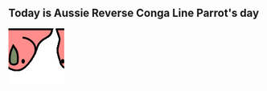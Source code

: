 <h2>Today is Aussie Reverse Conga Line Parrot's day</h2><img src="https://raw.githubusercontent.com/jmhobbs/cultofthepartyparrot.com/master/parrots/hd/aussiereversecongaparrot.gif" />